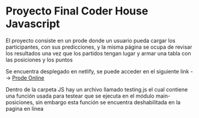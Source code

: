 # Proyecto Final Coder House Javascript

El proyecto consiste en un prode donde un usuario pueda cargar los participantes, con sus predicciones, y la misma página se ocupa de revisar
los resultados una vez que los partidos tengan lugar y armar una tabla con las posiciones y los puntos

Se encuentra desplegado en netlify, se puede acceder en el siguiente link --> [Prode Online](https://hardcore-liskov-469d86.netlify.app/index.html)

Dentro de la carpeta JS hay un archivo llamado testing.js el cual contiene una función usada para testear que se ejecuta en el módulo main-posiciones, sin embargo
esta función se encuentra deshabilitada en la pagina en linea
